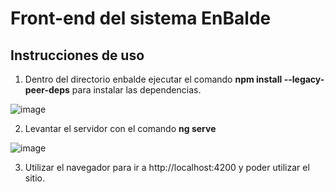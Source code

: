 # Front-end del sistema EnBalde

## Instrucciones de uso
1. Dentro del directorio enbalde ejecutar el comando **npm install --legacy-peer-deps** para instalar las dependencias.

![image](https://user-images.githubusercontent.com/15602473/234670647-6551ff0a-c008-46ad-b014-0d8ef73f9ed8.png)

2. Levantar el servidor con el comando **ng serve**

![image](https://user-images.githubusercontent.com/15602473/234670955-b363065f-70f9-479a-a27f-fd4f019bc377.png)

3. Utilizar el navegador para ir a http://localhost:4200 y poder utilizar el sitio.
